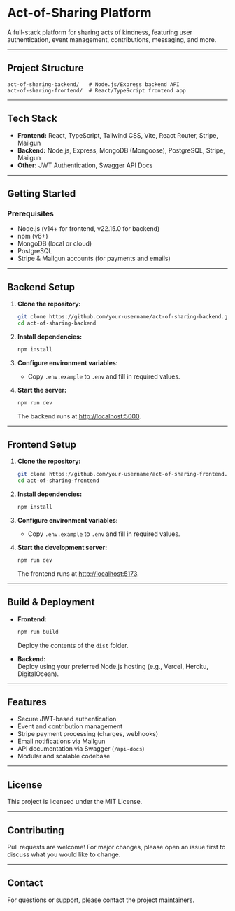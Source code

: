 # Act-of-Sharing Platform

A full-stack platform for sharing acts of kindness, featuring user authentication, event management, contributions, messaging, and more.

---

## Project Structure

```
act-of-sharing-backend/   # Node.js/Express backend API
act-of-sharing-frontend/  # React/TypeScript frontend app
```

---

## Tech Stack

- **Frontend:** React, TypeScript, Tailwind CSS, Vite, React Router, Stripe, Mailgun
- **Backend:** Node.js, Express, MongoDB (Mongoose), PostgreSQL, Stripe, Mailgun
- **Other:** JWT Authentication, Swagger API Docs

---

## Getting Started

### Prerequisites

- Node.js (v14+ for frontend, v22.15.0 for backend)
- npm (v6+)
- MongoDB (local or cloud)
- PostgreSQL
- Stripe & Mailgun accounts (for payments and emails)

---

## Backend Setup

1. **Clone the repository:**

   ```sh
   git clone https://github.com/your-username/act-of-sharing-backend.git
   cd act-of-sharing-backend
   ```

2. **Install dependencies:**

   ```sh
   npm install
   ```

3. **Configure environment variables:**

   - Copy `.env.example` to `.env` and fill in required values.

4. **Start the server:**
   ```sh
   npm run dev
   ```
   The backend runs at [http://localhost:5000](http://localhost:5000).

---

## Frontend Setup

1. **Clone the repository:**

   ```sh
   git clone https://github.com/your-username/act-of-sharing-frontend.git
   cd act-of-sharing-frontend
   ```

2. **Install dependencies:**

   ```sh
   npm install
   ```

3. **Configure environment variables:**

   - Copy `.env.example` to `.env` and fill in required values.

4. **Start the development server:**
   ```sh
   npm run dev
   ```
   The frontend runs at [http://localhost:5173](http://localhost:5173).

---

## Build & Deployment

- **Frontend:**

  ```sh
  npm run build
  ```

  Deploy the contents of the `dist` folder.

- **Backend:**  
   Deploy using your preferred Node.js hosting (e.g., Vercel, Heroku, DigitalOcean).

---

## Features

- Secure JWT-based authentication
- Event and contribution management
- Stripe payment processing (charges, webhooks)
- Email notifications via Mailgun
- API documentation via Swagger (`/api-docs`)
- Modular and scalable codebase

---

## License

This project is licensed under the MIT License.

---

## Contributing

Pull requests are welcome! For major changes, please open an issue first to discuss what you would like to change.

---

## Contact

For questions or support, please contact the project maintainers.
